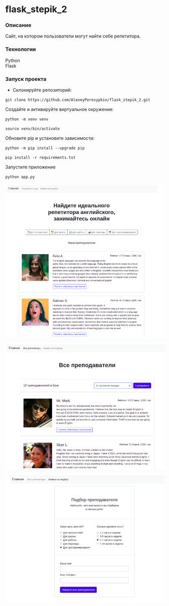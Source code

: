 # flask_stepik_2

### Описание

Сайт, на котором пользователи могут найти себе репетитора.

### Технологии

Python      
Flask       

### Запуск проекта

- Склонируйте репозиторий:

```
git clone https://github.com/AlexeyPeresypkin/flask_stepik_2.git
```
Cоздайте и активируйте виртуальное окружение:

```
python -m venv venv
```
```
source venv/bin/activate 
```
Обновите pip и установите зависимости:
```
python -m pip install --upgrade pip
```
```
pip install -r requirements.txt
```
Запустите приложение
```
python app.py
```
![alt text](screenshots/01.png "Главная страница")

![alt text](screenshots/02.png "Все преподаватели")

![alt text](screenshots/03.png "заявка на подбор преподавателя")
